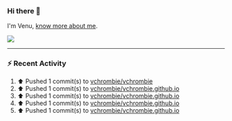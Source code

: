 ### Hi there 👋

I'm Venu, [know more about me](https://vchrombie.github.io/blog/).

![](https://komarev.com/ghpvc/?username=vchrombie&label=👀)

---

### :zap: Recent Activity

<!--RECENT_ACTIVITY:start-->
1. ⬆️ Pushed 1 commit(s) to [vchrombie/vchrombie](https://github.com/vchrombie/vchrombie)<br>
2. ⬆️ Pushed 1 commit(s) to [vchrombie/vchrombie.github.io](https://github.com/vchrombie/vchrombie.github.io)<br>
3. ⬆️ Pushed 1 commit(s) to [vchrombie/vchrombie.github.io](https://github.com/vchrombie/vchrombie.github.io)<br>
4. ⬆️ Pushed 1 commit(s) to [vchrombie/vchrombie.github.io](https://github.com/vchrombie/vchrombie.github.io)<br>
5. ⬆️ Pushed 1 commit(s) to [vchrombie/vchrombie.github.io](https://github.com/vchrombie/vchrombie.github.io)<br>
<!--RECENT_ACTIVITY:end-->

<!--
**vchrombie/vchrombie** is a ✨ _special_ ✨ repository because its `README.md` (this file) appears on your GitHub profile.

Here are some ideas to get you started:

- 🔭 I’m currently working on ...
- 🌱 I’m currently learning ...
- 👯 I’m looking to collaborate on ...
- 🤔 I’m looking for help with ...
- 💬 Ask me about ...
- 📫 How to reach me: ...
- 😄 Pronouns: ...
- ⚡ Fun fact: ...
-->
